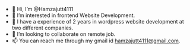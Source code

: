 - 👋 Hi, I’m @Hamzajutt4111
- 👀 I’m interested in frontend Website Development.
- 🌱 I have a experience of 2 years in wordpress website development at two different companies.
- 💞️ I’m looking to collaborate on remote job.
- 📫 You can reach me through my gmail id hamzajutt4111@gmail.com.

<!---
Hamzajutt4111/Hamzajutt4111 is a ✨ special ✨ repository because its `README.md` (this file) appears on your GitHub profile.
You can click the Preview link to take a look at your changes.
--->
